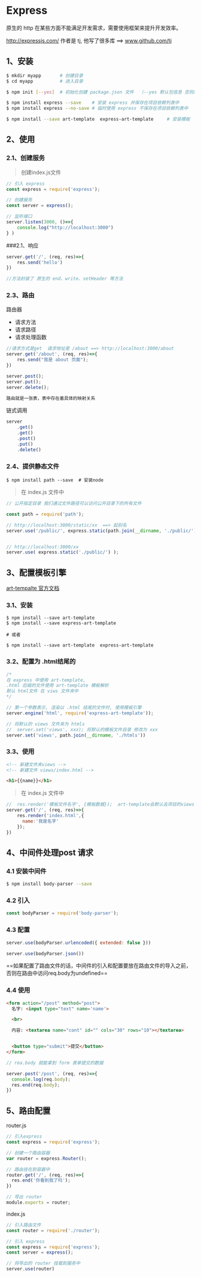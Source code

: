 # Express

原生的 http 在某些方面不能满足开发需求，需要使用框架来提升开发效率。

<http://expressjs.com/> 作者是 tj, 他写了很多库 ==> www.github.com/tj



## 1、安装

```bash
$ mkdir myapp		# 创建目录
$ cd myapp			# 进入目录

$ npm init [--yes]	# 初始化创建 package.json 文件  （--yes 默认包信息 否则需要填写）

$ npm install express --save	# 安装 express 并保存在项目依赖列表中
$ npm install express --no-save	# 临时使用 express 不保存在项目依赖列表中

$ npm install --save art-template  express-art-template 	# 安装模板
```



## 2、使用

### 2.1、创建服务

> 创建index.js文件

```javascript
// 引入 express
const express = require('express');

// 创建服务
const server = express();

// 监听端口
server.listen(3000, ()=>{
    console.log("http://localhost:3000")
} )
```



###2.1、响应

```javascript
server.get('/', (req, res)=>{
    res.send('hello')
})

//方法封装了 原生的 end、write、setHeader 等方法
```



### 2.3、路由

路由器

+ 请求方法
+ 请求路径
+ 请求处理函数



```javascript
//请求方式是get  请求地址是 /about ==> http://localhost:3000/about
server.get('/about', (req, res)=>{
    res.send("我是 about 页面");
})

server.post();
server.put();
server.delete();
```



```javascript
路由就是一张表，表中存在着具体的映射关系
```



链式调用

```javascript
server
	.get()
	.get()
	.post()
	.put()
	.delete()
```



### 2.4、提供静态文件

```shell
$ npm install path --save  # 安装node 
```



> 在 index.js 文件中

```javascript
// 公开指定目录 我们通过文件路径可以访问公开目录下的所有文件

const path = require('path');

// http://localhost:3000/static/xx  ==> 起别名
server.use('/public/', express.static(path.join(__dirname, './public/')));


// http://localhost:3000/xx
server.use( express.static('./public/') );


```



## 3、配置模板引擎

[art-tempalte 官方文档](http://aui.github.io/art-template/zh-cn/)

### 3.1、安装

```shell
$ npm install --save art-template 
$ npm install --save express-art-template

# 或者

$ npm install --save art-template  express-art-template 	
```



### 3.2、配置为 .html结尾的

```javascript
/*
在 express 中使用 art-template, 
.html 后缀的文件使用 art-template 模板解析  
默认 html文件 在 viws 文件夹中
*/

// 第一个参数表示, 渲染以 .html 结尾的文件时, 使用模板引擎
server.engine('html', require('express-art-template'));

// 将默认的 views 文件夹为 htmls
// 	server.set('views', xxx); 将默认的模板文件目录 修改为 xxx
server.set('views', path.join(__dirname, './htmls'))
```

### 3.3、使用

```html
<!-- 新建文件夹views -->
<!-- 新建文件 views/index.html -->

<h1>{{name}}</h1>
```



> 在 index.js 文件中

```javascript
//  res.render('模板文件名字', {模板数据});  art-template会默认去项目的views目录中查找
server.get('/', (req, res)=>{
    res.render('index.html',{
      name:'我是名字'
    });
})
```



## 4、中间件处理post 请求

### 4.1 安装中间件

```bash
$ npm install body-parser --save
```



### 4.2 引入

```javascript
const bodyParser = require('body-parser');
```



### 4.3 配置

```javascript
server.use(bodyParser.urlencoded({ extended: false }))

server.use(bodyParser.json())
```

==如果配置了路由文件的话，中间件的引入和配置要放在路由文件的导入之前，否则在路由中访问req.body为undefined==

### 4.4 使用

```html
<form action="/post" method="post">
  名字: <input type="text" name='name'>

  <br>

  内容: <textarea name="cont" id="" cols="30" rows="10"></textarea>


  <button type="submit">提交</button>
</form>
```



```javascript
// rea.body 就能拿到 form 表单提交的数据

server.post('/post', (req, res)=>{
  console.log(req.body);
  res.end(req.body);
})
```



## 5、路由配置

router.js

```javascript
// 引入express
const express = require('express');

// 创建一个路由容器
var router = express.Router();

// 路由挂在到容器中
router.get('/', (req, res)=>{
  res.end('你看到我了吗');
})

// 导出 router
module.exports = router;
```



index.js

```javascript
// 引入路由文件
const router = require('./router');

// 引入 express
const express = require('express');
const server = express();

// 将导出的 router 挂载到服务中
server.use(router)
```




